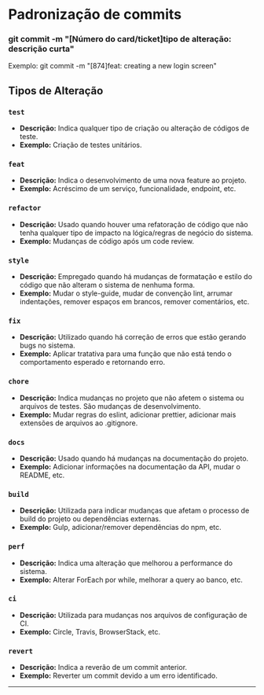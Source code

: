 # Padronização de commits

### git commit -m "[Número do card/ticket]tipo de alteração: descrição curta"

Exemplo: git commit -m "[874]feat: creating a new login screen"

## Tipos de Alteração

### `test`
- **Descrição:** Indica qualquer tipo de criação ou alteração de códigos de teste.
- **Exemplo:** Criação de testes unitários.

### `feat`
- **Descrição:** Indica o desenvolvimento de uma nova feature ao projeto.
- **Exemplo:** Acréscimo de um serviço, funcionalidade, endpoint, etc.

### `refactor`
- **Descrição:** Usado quando houver uma refatoração de código que não tenha qualquer tipo de impacto na lógica/regras de negócio do sistema.
- **Exemplo:** Mudanças de código após um code review.

### `style`
- **Descrição:** Empregado quando há mudanças de formatação e estilo do código que não alteram o sistema de nenhuma forma.
- **Exemplo:** Mudar o style-guide, mudar de convenção lint, arrumar indentações, remover espaços em brancos, remover comentários, etc.

### `fix`
- **Descrição:** Utilizado quando há correção de erros que estão gerando bugs no sistema.
- **Exemplo:** Aplicar tratativa para uma função que não está tendo o comportamento esperado e retornando erro.

### `chore`
- **Descrição:** Indica mudanças no projeto que não afetem o sistema ou arquivos de testes. São mudanças de desenvolvimento.
- **Exemplo:** Mudar regras do eslint, adicionar prettier, adicionar mais extensões de arquivos ao .gitignore.

### `docs`
- **Descrição:** Usado quando há mudanças na documentação do projeto.
- **Exemplo:** Adicionar informações na documentação da API, mudar o README, etc.

### `build`
- **Descrição:** Utilizada para indicar mudanças que afetam o processo de build do projeto ou dependências externas.
- **Exemplo:** Gulp, adicionar/remover dependências do npm, etc.

### `perf`
- **Descrição:** Indica uma alteração que melhorou a performance do sistema.
- **Exemplo:** Alterar ForEach por while, melhorar a query ao banco, etc.

### `ci`
- **Descrição:** Utilizada para mudanças nos arquivos de configuração de CI.
- **Exemplo:** Circle, Travis, BrowserStack, etc.

### `revert`
- **Descrição:** Indica a reverão de um commit anterior.
- **Exemplo:** Reverter um commit devido a um erro identificado.

---
